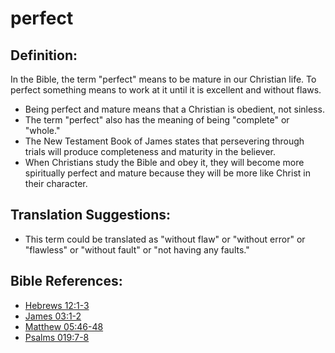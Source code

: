 # perfect #

## Definition: ##

In the Bible, the term "perfect" means to be mature in our Christian life. To perfect something means to work at it until it is excellent and without flaws.

* Being perfect and mature means that a Christian is obedient, not sinless.
* The term "perfect" also has the meaning of being "complete" or "whole."
* The New Testament Book of James states that persevering through trials will produce completeness and maturity in the believer.
* When Christians study the Bible and obey it, they will become more spiritually perfect and mature because they will be more like Christ in their character.

## Translation Suggestions: ##

* This term could be translated as "without flaw" or "without error" or "flawless" or "without fault" or "not having any faults."

## Bible References: ##

* [Hebrews 12:1-3](https://door43.org/en/bible/notes/heb/12/01)
* [James 03:1-2](https://door43.org/en/bible/notes/jas/03/01)
* [Matthew 05:46-48](https://door43.org/en/bible/notes/mat/05/46)
* [Psalms 019:7-8](https://door43.org/en/bible/notes/psa/019/007)

